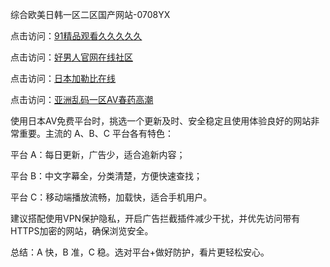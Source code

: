 
综合欧美日韩一区二区国产网站-0708YX


点击访问：<a href="https://heiliaozj3tjd.pages.dev">91精品观看久久久久久</a>

点击访问：<a href="https://heiliaoe8ajia.pages.dev">好男人官网在线社区</a>

点击访问：<a href="https://heiliaoxqkkct.pages.dev">日本加勒比在线</a>

点击访问：<a href="https://heiliaoxwd5i8.pages.dev">亚洲乱码一区AV春药高潮</a>


使用日本AV免费平台时，挑选一个更新及时、安全稳定且使用体验良好的网站非常重要。主流的 A、B、C 平台各有特色：

平台 A：每日更新，广告少，适合追新内容；

平台 B：中文字幕全，分类清楚，方便快速查找；

平台 C：移动端播放流畅，加载快，适合手机用户。

建议搭配使用VPN保护隐私，开启广告拦截插件减少干扰，并优先访问带有HTTPS加密的网站，确保浏览安全。

总结：A 快，B 准，C 稳。选对平台+做好防护，看片更轻松安心。

<span style="display:none;">[Canonical link](https://github.com/hai20250708/so39 ）</span>
